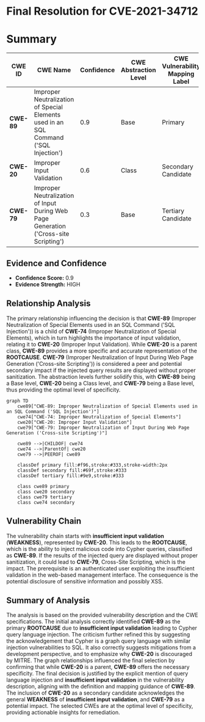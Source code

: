 # Final Resolution for CVE-2021-34712

# Summary
| CWE ID | CWE Name | Confidence | CWE Abstraction Level | CWE Vulnerability Mapping Label | CWE-Vulnerability Mapping Notes |
|---|---|---|---|---|---|
| **CWE-89** | Improper Neutralization of Special Elements used in an SQL Command ('SQL Injection') | 0.9 | Base | Primary | Allowed |
| **CWE-20** | Improper Input Validation | 0.6 | Class | Secondary Candidate | Discouraged, Contributing Factor |
| **CWE-79** | Improper Neutralization of Input During Web Page Generation ('Cross-site Scripting') | 0.3 | Base | Tertiary Candidate | Possible secondary impact if query results are displayed unsanitized. |

## Evidence and Confidence

*   **Confidence Score:** 0.9
*   **Evidence Strength:** HIGH

## Relationship Analysis
The primary relationship influencing the decision is that **CWE-89** (Improper Neutralization of Special Elements used in an SQL Command ('SQL Injection')) is a child of **CWE-74** (Improper Neutralization of Special Elements), which in turn highlights the importance of input validation, relating it to **CWE-20** (Improper Input Validation). While **CWE-20** is a parent class, **CWE-89** provides a more specific and accurate representation of the **ROOTCAUSE**. **CWE-79** (Improper Neutralization of Input During Web Page Generation ('Cross-site Scripting')) is considered a peer and potential secondary impact if the injected query results are displayed without proper sanitization. The abstraction levels further solidify this, with **CWE-89** being a Base level, **CWE-20** being a Class level, and **CWE-79** being a Base level, thus providing the optimal level of specificity.

```mermaid
graph TD
    cwe89["CWE-89: Improper Neutralization of Special Elements used in an SQL Command ('SQL Injection')"]
    cwe74["CWE-74: Improper Neutralization of Special Elements"]
    cwe20["CWE-20: Improper Input Validation"]
    cwe79["CWE-79: Improper Neutralization of Input During Web Page Generation ('Cross-site Scripting')"]

    cwe89 -->|CHILDOF| cwe74
    cwe74 -->|ParentOf| cwe20
    cwe79 -->|PEEROF| cwe89

    classDef primary fill:#f96,stroke:#333,stroke-width:2px
    classDef secondary fill:#69f,stroke:#333
    classDef tertiary fill:#9e9,stroke:#333

    class cwe89 primary
    class cwe20 secondary
    class cwe79 tertiary
    class cwe74 secondary
```

## Vulnerability Chain
The vulnerability chain starts with **insufficient input validation** (**WEAKNESS**), represented by **CWE-20**. This leads to the **ROOTCAUSE**, which is the ability to inject malicious code into Cypher queries, classified as **CWE-89**. If the results of the injected query are displayed without proper sanitization, it could lead to **CWE-79**, Cross-Site Scripting, which is the impact. The prerequisite is an authenticated user exploiting the insufficient validation in the web-based management interface. The consequence is the potential disclosure of sensitive information and possibly XSS.

## Summary of Analysis
The analysis is based on the provided vulnerability description and the CWE specifications. The initial analysis correctly identified **CWE-89** as the primary **ROOTCAUSE** due to **insufficient input validation** leading to Cypher query language injection. The criticism further refined this by suggesting the acknowledgement that Cypher is a graph query language with similar injection vulnerabilities to SQL. It also correctly suggests mitigations from a development perspective, and to emphasize why **CWE-20** is discouraged by MITRE. The graph relationships influenced the final selection by confirming that while **CWE-20** is a parent, **CWE-89** offers the necessary specificity. The final decision is justified by the explicit mention of query language injection and **insufficient input validation** in the vulnerability description, aligning with the definition and mapping guidance of **CWE-89**. The inclusion of **CWE-20** as a secondary candidate acknowledges the general **WEAKNESS** of **insufficient input validation**, and **CWE-79** as a potential impact. The selected CWEs are at the optimal level of specificity, providing actionable insights for remediation.